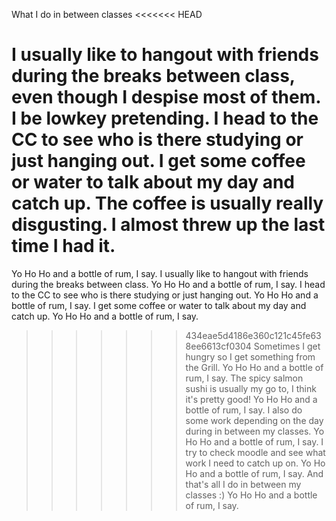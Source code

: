 What I do in between classes
<<<<<<< HEAD

I usually like to hangout with friends during the breaks between class, even though I despise most of them.
I be lowkey pretending.
I head to the CC to see who is there studying or just hanging out.
I get some coffee or water to talk about my day and catch up. The coffee is usually really disgusting.
I almost threw up the last time I had it.
=======
Yo Ho Ho and a bottle of rum, I say.
I usually like to hangout with friends during the breaks between class.
Yo Ho Ho and a bottle of rum, I say.
I head to the CC to see who is there studying or just hanging out.
Yo Ho Ho and a bottle of rum, I say.
I get some coffee or water to talk about my day and catch up.
Yo Ho Ho and a bottle of rum, I say.
>>>>>>> 434eae5d4186e360c121c45fe638ee6613cf0304
Sometimes I get hungry so I get something from the Grill.
Yo Ho Ho and a bottle of rum, I say.
The spicy salmon sushi is usually my go to, I think it's pretty good!
Yo Ho Ho and a bottle of rum, I say.
I also do some work depending on the day during in between my classes.
Yo Ho Ho and a bottle of rum, I say.
I try to check moodle and see what work I need to catch up on. 
Yo Ho Ho and a bottle of rum, I say.
And that's all I do in between my classes :)
Yo Ho Ho and a bottle of rum, I say.
